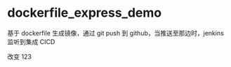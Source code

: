 # dockerfile_express_demo

基于 dockerfile 生成镜像，通过 git push 到 github，当推送至那边时，jenkins 监听到集成 CICD

改变 123
